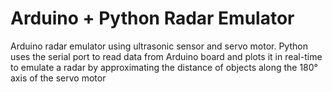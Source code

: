 # Arduino + Python Radar Emulator
Arduino radar emulator using ultrasonic sensor and servo motor. Python uses the serial port to read data from Arduino board and plots it in real-time to emulate a radar by approximating the distance of objects along the 180° axis of the servo motor

